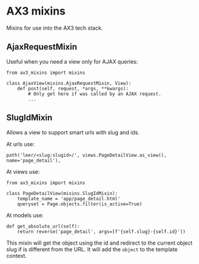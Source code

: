 # AX3 mixins

Mixins for use into the AX3 tech stack.


## AjaxRequestMixin

Useful when you need a view only for AJAX queries:

```
from ax3_mixins import mixins

class AjaxView(mixins.AjaxRequestMixin, View):
    def post(self, request, *args, **kwargs):
        # Only get here if was called by an AJAX request.
        ...
```


## SlugIdMixin

Allows a view to support smart urls with slug and ids.

At urls use:
```
path('leer/<slug:slugid>/', views.PageDetailView.as_view(), name='page_detail'),
```

At views use:
```
from ax3_mixins import mixins

class PageDetailView(mixins.SlugIdMixin):
    template_name = 'app/page_detail.html'
    queryset = Page.objects.filter(is_active=True)
```

At models use:
```
def get_absolute_url(self):
    return reverse('page_detail', args=[f'{self.slug}-{self.id}'])
```

This mixin will get the object using the id and redirect to the current object
slug if is different from the URL. It will add the `object` to the template context.

